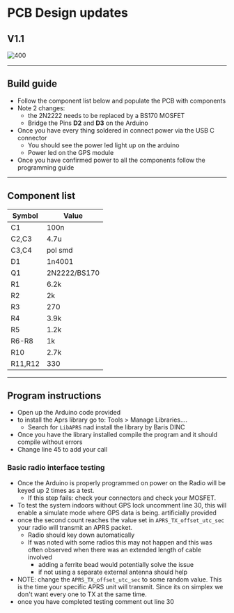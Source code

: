 # PCB Design updates 


## V1.1 

![400](res/Pasted%20image%2020250128110349.png)

---
## Build guide 

- Follow the component list below and populate the PCB with components 
- Note 2 changes:
	- the 2N2222 needs to be replaced by a BS170 MOSFET
	- Bridge the Pins **D2** and **D3** on the Arduino
- Once you have every thing soldered in connect power via the USB C connector
	- You should see the power led light up on the arduino
	- Power led on the GPS module
- Once you have confirmed power to all the components follow the programming guide 

---
## Component list

| **Symbol** | **Value**    |
| ---------- | ------------ |
| C1         | 100n         |
| C2,C3      | 4.7u         |
| C3,C4      | pol smd      |
| D1         | 1n4001       |
| Q1         | 2N2222/BS170 |
| R1         | 6.2k         |
| R2         | 2k           |
| R3         | 270          |
| R4         | 3.9k         |
| R5         | 1.2k         |
| R6-R8      | 1k           |
| R10        | 2.7k         |
| R11,R12    | 330          |

---
## Program instructions

- Open up the Arduino code provided
- to install the Aprs library go to: Tools > Manage Libraries....
	- Search for `LibAPRS` nad install the library by Baris DINC
- Once you have the library installed compile the program and it should compile without errors
- Change line 45 to add your call
### Basic radio interface testing

- Once the Arduino is properly programmed on power on the Radio will be keyed up 2 times as a test. 
	- If this step fails: check your connectors and check your MOSFET.
- To test the system indoors without GPS lock uncomment line 30, this will enable a simulate mode where GPS data is being. artificially provided 
- once the second count reaches the value set in `APRS_TX_offset_utc_sec` your radio will transmit an APRS packet.
	- Radio should key down automatically
	- If was noted with some radios this may not happen and this was often observed when there was an extended length of cable involved
		- adding a ferrite bead would potentially solve the issue
		- if not using a separate external antenna should help
- NOTE: change the `APRS_TX_offset_utc_sec` to some random value. This is the time your specific APRS unit will transmit. Since its on simplex we don't want every one to TX at the same time. 
- once you have completed testing comment out line 30